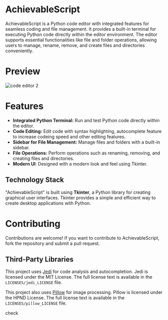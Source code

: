 # AchievableScript

AchievableScript is a Python code editor with integrated features for seamless coding and file management. It provides a built-in terminal for executing Python code directly within the editor environment. The editor supports essential functionalities like file and folder operations, allowing users to manage, rename, remove, and create files and directories conveniently.

# Preview
![code editor 2](https://github.com/user-attachments/assets/31aa3073-5a13-419b-90f1-110a5d12bb6e)

# Features

- **Integrated Python Terminal:** Run and test Python code directly within the editor.
- **Code Editing:** Edit code with syntax highlighting, autocomplete feature to increase codeing speed and other editing features.
- **Sidebar for File Management:** Manage files and folders with a built-in sidebar.
- **File Operations:** Perform operations such as renaming, removing, and creating files and directories.
-  **Modern UI**: Designed with a modern look and feel using Tkinter.

## Technology Stack

"AchievableScript" is built using **Tkinter**, a Python library for creating graphical user interfaces. Tkinter provides a simple and efficient way to create desktop applications with Python.

# Contributing
Contributions are welcome! If you want to contribute to AchievableScript, fork the repository and submit a pull request.

## Third-Party Libraries

This project uses [Jedi](https://jedi.readthedocs.io/en/latest/) for code analysis and autocompletion. Jedi is licensed under the MIT License. The full license text is available in the `LICENSES/jedi_LICENSE` file.

This project also uses [Pillow](https://pillow.readthedocs.io/en/stable/) for image processing. Pillow is licensed under the HPND License. The full license text is available in the `LICENSES/pillow_LICENSE` file.

check

